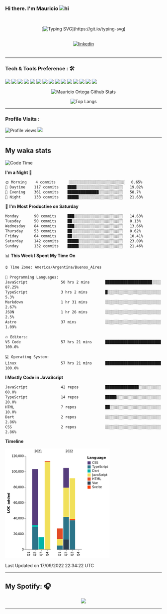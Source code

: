 ### Hi there. I'm Mauricio <img src="https://user-images.githubusercontent.com/1303154/88677602-1635ba80-d120-11ea-84d8-d263ba5fc3c0.gif" width="28px" alt="hi">
<br /> 

<div align="center">
  
[![Typing SVG](https://readme-typing-svg.herokuapp.com?size=25&duration=7000&center=true&vCenter=true&width=650&height=40&lines=WELCOME!;My+name+is+Mauricio+Ortega...;I+am+a+Front-End+Developer...;I+hope+you+find+what+you+are+looking+for...;You+have+my+contact+information...;MAY+THE+FORCE+BE+WITH+YOU...)](https://git.io/typing-svg)

</div>
  
<br />

<div align="center">
  
<a href="https://www.linkedin.com/in/mauriciortega/" target="_blank">
<img src=https://img.shields.io/badge/linkedin-%231E77B5.svg?&style=for-the-badge&logo=linkedin&logoColor=white alt=linkedin style="margin-bottom: 5px;" />
</a>
  
</div>

<br />



<!--
**Nekzus/Nekzus** is a ✨ _special_ ✨ repository because its `README.md` (this file) appears on your GitHub profile.

Here are some ideas to get you started:

- 🔭 I’m currently working on ...
- 🌱 I’m currently learning ...
- 👯 I’m looking to collaborate on ...
- 🤔 I’m looking for help with ...
- 💬 Ask me about ...
- 📫 How to reach me: ...
- 😄 Pronouns: ...
- ⚡ Fun fact: ...
-->

---

### Tech & Tools Preference : 🛠

<img src = "https://img.shields.io/badge/-HTML5-E34F26?style=flat&logo=html5&logoColor=white"> <img src = "https://img.shields.io/badge/-CSS3-1572B6?style=flat&logo=css3&logoColor=white">
<img src="https://img.shields.io/badge/-Sass-cc6699?style=flat&logo=sass&logoColor=ffffff">
<img src="https://img.shields.io/badge/-Bootstrap-563D7C?style=flat&logo=bootstrap&logoColor=white">
<img src="https://img.shields.io/badge/-JavaScript-eed718?style=flat&logo=javascript&logoColor=ffffff">
<img src="https://img.shields.io/badge/-React-000000?style=flat&logo=react&logoColor=00c8ff">
<img src="https://img.shields.io/badge/-Next-000000?style=flat&logo=nextdotjs&logoColor=white">
<img src="http://img.shields.io/badge/-Vue-black?style=flat&logo=vuedotjs&logoColor=4FC08D">
<img src="http://img.shields.io/badge/-Flutter-black?style=flat&logo=flutter&logoColor=02569B">
<img src="https://img.shields.io/badge/-Node.js-3C873A?style=flat&logo=Node.js&logoColor=white">
<img src="http://img.shields.io/badge/-Git-F1502F?style=flat&logo=git&logoColor=FFFFFF">
<img src="http://img.shields.io/badge/-Github-000000?style=flat&logo=github&logoColor=FFFFFF">
<img src="https://img.shields.io/badge/-Firebase-FFA611?style=flat&logo=firebase&logoColor=FFFFFF">
<img src="http://img.shields.io/badge/-Vercel-black?style=flat&logo=vercel&logoColor=white">
<img src="http://img.shields.io/badge/-VS%20Code-007ACC?style=flat&logo=visual%20studio%20code&logoColor=white">


<div align="center">
  
![Mauricio Ortega Github Stats](https://github-readme-stats.vercel.app/api?username=Nekzus&show_icons=true&title_color=fff&icon_color=79ff97&text_color=9f9f9f&bg_color=151515)

![Top Langs](https://github-readme-stats.vercel.app/api/top-langs/?username=Nekzus&hide=css,html,less&layout=compact&title_color=fff&icon_color=79ff97&text_color=9f9f9f&bg_color=151515)

</div>
  
---

### Profile Visits :
  
![Profile views](https://gpvc.arturio.dev/Nekzus)  <img src="https://img.shields.io/github/followers/Nekzus?label=Follow" style=" float:left, margin-right:10px" />

---


## My waka stats
<!--START_SECTION:waka-->
![Code Time](http://img.shields.io/badge/Code%20Time-1%2C306%20hrs%2039%20mins-blue)

**I'm a Night 🦉** 

```text
🌞 Morning    4 commits      ░░░░░░░░░░░░░░░░░░░░░░░░░   0.65% 
🌆 Daytime    117 commits    ████░░░░░░░░░░░░░░░░░░░░░   19.02% 
🌃 Evening    361 commits    ██████████████░░░░░░░░░░░   58.7% 
🌙 Night      133 commits    █████░░░░░░░░░░░░░░░░░░░░   21.63%

```
📅 **I'm Most Productive on Saturday** 

```text
Monday       90 commits     ███░░░░░░░░░░░░░░░░░░░░░░   14.63% 
Tuesday      50 commits     ██░░░░░░░░░░░░░░░░░░░░░░░   8.13% 
Wednesday    84 commits     ███░░░░░░░░░░░░░░░░░░░░░░   13.66% 
Thursday     53 commits     ██░░░░░░░░░░░░░░░░░░░░░░░   8.62% 
Friday       64 commits     ██░░░░░░░░░░░░░░░░░░░░░░░   10.41% 
Saturday     142 commits    █████░░░░░░░░░░░░░░░░░░░░   23.09% 
Sunday       132 commits    █████░░░░░░░░░░░░░░░░░░░░   21.46%

```


📊 **This Week I Spent My Time On** 

```text
⌚︎ Time Zone: America/Argentina/Buenos_Aires

💬 Programming Languages: 
JavaScript               50 hrs 2 mins       █████████████████████░░░░   87.25% 
TypeScript               3 hrs 2 mins        █░░░░░░░░░░░░░░░░░░░░░░░░   5.3% 
Markdown                 1 hr 31 mins        ░░░░░░░░░░░░░░░░░░░░░░░░░   2.67% 
JSON                     1 hr 26 mins        ░░░░░░░░░░░░░░░░░░░░░░░░░   2.5% 
Astro                    37 mins             ░░░░░░░░░░░░░░░░░░░░░░░░░   1.09%

🔥 Editors: 
VS Code                  57 hrs 21 mins      █████████████████████████   100.0%

💻 Operating System: 
Linux                    57 hrs 21 mins      █████████████████████████   100.0%

```

**I Mostly Code in JavaScript** 

```text
JavaScript               42 repos            ███████████████░░░░░░░░░░   60.0% 
TypeScript               14 repos            █████░░░░░░░░░░░░░░░░░░░░   20.0% 
HTML                     7 repos             ██░░░░░░░░░░░░░░░░░░░░░░░   10.0% 
Dart                     2 repos             ░░░░░░░░░░░░░░░░░░░░░░░░░   2.86% 
CSS                      2 repos             ░░░░░░░░░░░░░░░░░░░░░░░░░   2.86%

```


**Timeline**

![Chart not found](https://raw.githubusercontent.com/Nekzus/Nekzus/main/charts/bar_graph.png) 


 Last Updated on 17/09/2022 22:34:22 UTC
<!--END_SECTION:waka-->

---
## My Spotify: 🎧

<div align="center"><img src="https://spotify-github-profile.vercel.app/api/view?uid=11169970531&cover_image=true&theme=default" /></div>

---
